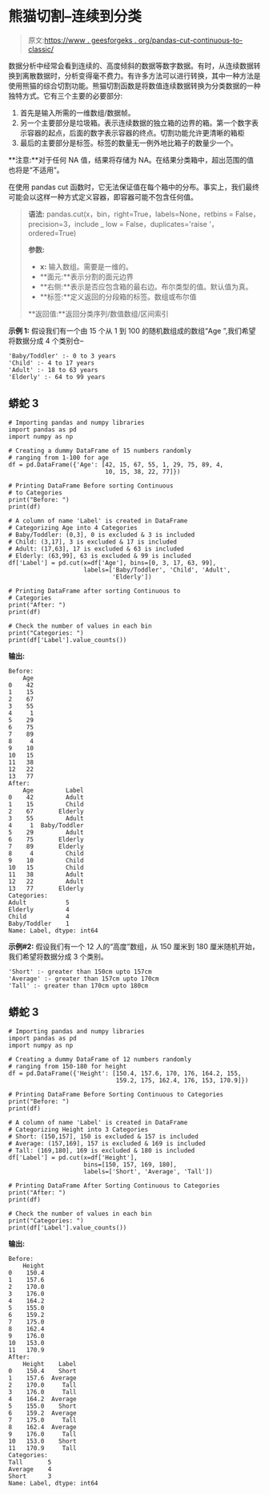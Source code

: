 # 熊猫切割–连续到分类

> 原文:[https://www . geesforgeks . org/pandas-cut-continuous-to-classic/](https://www.geeksforgeeks.org/pandas-cut-continuous-to-categorical/)

数据分析中经常会看到连续的、高度倾斜的数据等数字数据。有时，从连续数据转换到离散数据时，分析变得毫不费力。有许多方法可以进行转换，其中一种方法是使用熊猫的综合切割功能。熊猫切割函数是将数值连续数据转换为分类数据的一种独特方式。它有三个主要的必要部分:

1.  首先是输入所需的一维数组/数据帧。
2.  另一个主要部分是垃圾箱。表示连续数据的独立箱的边界的箱。第一个数字表示容器的起点，后面的数字表示容器的终点。切割功能允许更清晰的箱柜
3.  最后的主要部分是标签。标签的数量无一例外地比箱子的数量少一个。

**注意:**对于任何 NA 值，结果将存储为 NA。在结果分类箱中，超出范围的值也将是“不适用”。

在使用 pandas cut 函数时，它无法保证值在每个箱中的分布。事实上，我们最终可能会以这样一种方式定义容器，即容器可能不包含任何值。

> **语法:** pandas.cut(x，bin，right=True，labels=None，retbins = False，precision=3，include _ low = False，duplicates='raise '，ordered=True)
> 
> **参数:**
> 
> *   **x:** 输入数组。需要是一维的。
> *   **面元:**表示分割的面元边界
> *   **右侧:**表示是否应包含箱的最右边。布尔类型的值。默认值为真。
> *   **标签:**定义返回的分段箱的标签。数组或布尔值
> 
> **返回值:**返回分类序列/数值数组/区间索引

**示例 1:** 假设我们有一个由 15 个从 1 到 100 的随机数组成的数组“Age ”,我们希望将数据分成 4 个类别仓–

```
'Baby/Toddler' :- 0 to 3 years
'Child' :- 4 to 17 years
'Adult' :- 18 to 63 years
'Elderly' :- 64 to 99 years
```

## 蟒蛇 3

```
# Importing pandas and numpy libraries
import pandas as pd
import numpy as np

# Creating a dummy DataFrame of 15 numbers randomly
# ranging from 1-100 for age
df = pd.DataFrame({'Age': [42, 15, 67, 55, 1, 29, 75, 89, 4,
                           10, 15, 38, 22, 77]})

# Printing DataFrame Before sorting Continuous 
# to Categories
print("Before: ")
print(df)

# A column of name 'Label' is created in DataFrame
# Categorizing Age into 4 Categories
# Baby/Toddler: (0,3], 0 is excluded & 3 is included
# Child: (3,17], 3 is excluded & 17 is included
# Adult: (17,63], 17 is excluded & 63 is included
# Elderly: (63,99], 63 is excluded & 99 is included
df['Label'] = pd.cut(x=df['Age'], bins=[0, 3, 17, 63, 99],
                     labels=['Baby/Toddler', 'Child', 'Adult',
                             'Elderly'])

# Printing DataFrame after sorting Continuous to
# Categories
print("After: ")
print(df)

# Check the number of values in each bin
print("Categories: ")
print(df['Label'].value_counts())
```

**输出:**

```
Before: 
    Age
0    42
1    15
2    67
3    55
4     1
5    29
6    75
7    89
8     4
9    10
10   15
11   38
12   22
13   77
After: 
    Age         Label
0    42         Adult
1    15         Child
2    67       Elderly
3    55         Adult
4     1  Baby/Toddler
5    29         Adult
6    75       Elderly
7    89       Elderly
8     4         Child
9    10         Child
10   15         Child
11   38         Adult
12   22         Adult
13   77       Elderly
Categories: 
Adult           5
Elderly         4
Child           4
Baby/Toddler    1
Name: Label, dtype: int64
```

**示例#2:** 假设我们有一个 12 人的“高度”数组，从 150 厘米到 180 厘米随机开始，我们希望将数据分成 3 个类别。

```
'Short' :- greater than 150cm upto 157cm
'Average' :- greater than 157cm upto 170cm
'Tall' :- greater than 170cm upto 180cm
```

## 蟒蛇 3

```
# Importing pandas and numpy libraries
import pandas as pd
import numpy as np

# Creating a dummy DataFrame of 12 numbers randomly
# ranging from 150-180 for height
df = pd.DataFrame({'Height': [150.4, 157.6, 170, 176, 164.2, 155,
                              159.2, 175, 162.4, 176, 153, 170.9]})

# Printing DataFrame Before Sorting Continuous to Categories
print("Before: ")
print(df)

# A column of name 'Label' is created in DataFrame
# Categorizing Height into 3 Categories
# Short: (150,157], 150 is excluded & 157 is included
# Average: (157,169], 157 is excluded & 169 is included
# Tall: (169,180], 169 is excluded & 180 is included
df['Label'] = pd.cut(x=df['Height'],
                     bins=[150, 157, 169, 180],
                     labels=['Short', 'Average', 'Tall'])

# Printing DataFrame After Sorting Continuous to Categories
print("After: ")
print(df)

# Check the number of values in each bin
print("Categories: ")
print(df['Label'].value_counts())
```

**输出:**

```
Before: 
    Height
0    150.4
1    157.6
2    170.0
3    176.0
4    164.2
5    155.0
6    159.2
7    175.0
8    162.4
9    176.0
10   153.0
11   170.9
After: 
    Height    Label
0    150.4    Short
1    157.6  Average
2    170.0     Tall
3    176.0     Tall
4    164.2  Average
5    155.0    Short
6    159.2  Average
7    175.0     Tall
8    162.4  Average
9    176.0     Tall
10   153.0    Short
11   170.9     Tall
Categories: 
Tall       5
Average    4
Short      3
Name: Label, dtype: int64
```